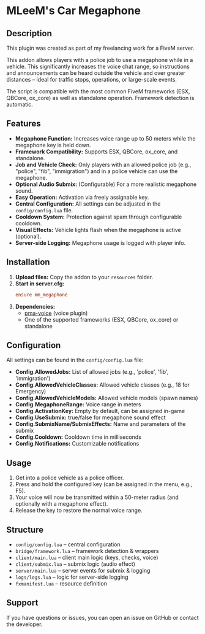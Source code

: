 # MLeeM's Car Megaphone

## Description
This plugin was created as part of my freelancing work for a FiveM server.

This addon allows players with a police job to use a megaphone while in a vehicle. This significantly increases the voice chat range, so instructions and announcements can be heard outside the vehicle and over greater distances – ideal for traffic stops, operations, or large-scale events.

The script is compatible with the most common FiveM frameworks (ESX, QBCore, ox_core) as well as standalone operation. Framework detection is automatic.

## Features

- **Megaphone Function:** Increases voice range up to 50 meters while the megaphone key is held down.
- **Framework Compatibility:** Supports ESX, QBCore, ox_core, and standalone.
- **Job and Vehicle Check:** Only players with an allowed police job (e.g., "police", "fib", "immigration") and in a police vehicle can use the megaphone.
- **Optional Audio Submix:** (Configurable) For a more realistic megaphone sound.
- **Easy Operation:** Activation via freely assignable key.
- **Central Configuration:** All settings can be adjusted in the `config/config.lua` file.
- **Cooldown System:** Protection against spam through configurable cooldown.
- **Visual Effects:** Vehicle lights flash when the megaphone is active (optional).
- **Server-side Logging:** Megaphone usage is logged with player info.

## Installation

1. **Upload files:** Copy the addon to your `resources` folder.
2. **Start in server.cfg:**
   ```conf
   ensure mm_megaphone
   ```
3. **Dependencies:**
   - [pma-voice](https://github.com/AvarianKnight/pma-voice) (voice plugin)
   - One of the supported frameworks (ESX, QBCore, ox_core) or standalone

## Configuration

All settings can be found in the `config/config.lua` file:
- **Config.AllowedJobs:** List of allowed jobs (e.g., 'police', 'fib', 'immigration')
- **Config.AllowedVehicleClasses:** Allowed vehicle classes (e.g., 18 for Emergency)
- **Config.AllowedVehicleModels:** Allowed vehicle models (spawn names)
- **Config.MegaphoneRange:** Voice range in meters
- **Config.ActivationKey:** Empty by default, can be assigned in-game
- **Config.UseSubmix:** true/false for megaphone sound effect
- **Config.SubmixName/SubmixEffects:** Name and parameters of the submix
- **Config.Cooldown:** Cooldown time in milliseconds
- **Config.Notifications:** Customizable notifications

## Usage

1. Get into a police vehicle as a police officer.
2. Press and hold the configured key (can be assigned in the menu, e.g., F5).
3. Your voice will now be transmitted within a 50-meter radius (and optionally with a megaphone effect).
4. Release the key to restore the normal voice range.

## Structure

- `config/config.lua` – central configuration
- `bridge/framework.lua` – framework detection & wrappers
- `client/main.lua` – client main logic (keys, checks, voice)
- `client/submix.lua` – submix logic (audio effect)
- `server/main.lua` – server events for submix & logging
- `logs/logs.lua` – logic for server-side logging
- `fxmanifest.lua` – resource definition

## Support

If you have questions or issues, you can open an issue on GitHub or contact the developer.
